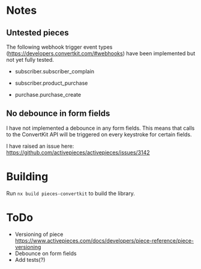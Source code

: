 # Notes

## Untested pieces

The following webhook trigger event types (https://developers.convertkit.com/#webhooks) have been implemented but not yet fully tested.

- subscriber.subscriber_complain

- subscriber.product_purchase

- purchase.purchase_create

<!-- If you run into problems with these events, please create an issue and tag/message me (gunther@mailcraft.co). -->

## No debounce in form fields

I have not implemented a debounce in any form fields. This means that calls to the ConvertKit API will be triggered on every keystroke for certain fields.

I have raised an issue here: https://github.com/activepieces/activepieces/issues/3142

# Building

Run `nx build pieces-convertkit` to build the library.

# ToDo

- Versioning of piece https://www.activepieces.com/docs/developers/piece-reference/piece-versioning
- Debounce on form fields
- Add tests(?)
